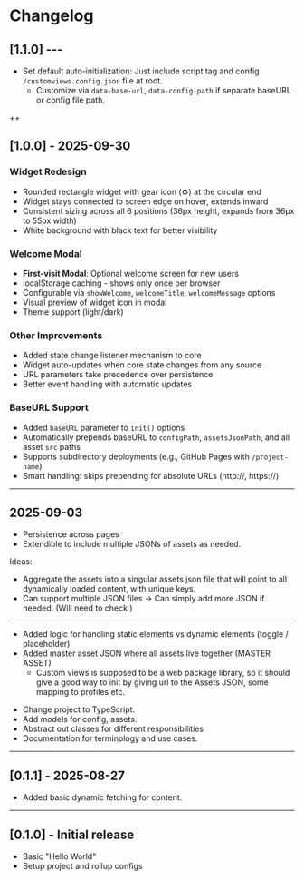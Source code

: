 # Changelog

## [1.1.0] ---

* Set default auto-initialization: Just include script tag and config `/customviews.config.json` file at root.
  * Customize via `data-base-url`, `data-config-path` if separate baseURL or config file path.

++




## [1.0.0] - 2025-09-30

### Widget Redesign
* Rounded rectangle widget with gear icon (⚙) at the circular end
* Widget stays connected to screen edge on hover, extends inward
* Consistent sizing across all 6 positions (36px height, expands from 36px to 55px width)
* White background with black text for better visibility

### Welcome Modal
* **First-visit Modal**: Optional welcome screen for new users
* localStorage caching - shows only once per browser
* Configurable via `showWelcome`, `welcomeTitle`, `welcomeMessage` options
* Visual preview of widget icon in modal
* Theme support (light/dark)

### Other Improvements
* Added state change listener mechanism to core
* Widget auto-updates when core state changes from any source
* URL parameters take precedence over persistence
* Better event handling with automatic updates

### BaseURL Support
* Added `baseURL` parameter to `init()` options
* Automatically prepends baseURL to `configPath`, `assetsJsonPath`, and all asset `src` paths
* Supports subdirectory deployments (e.g., GitHub Pages with `/project-name`)
* Smart handling: skips prepending for absolute URLs (http://, https://)

---

## 2025-09-03


* Persistence across pages
* Extendible to include multiple JSONs of assets as needed.

Ideas:
  * Aggregate the assets into a singular assets json file that will point to all 
  dynamically loaded content, with unique keys.
  * Can support multiple JSON files -> Can simply add more JSON if needed. (Will need to check )


---


* Added logic for handling static elements vs dynamic elements (toggle / placeholder)
* Added master asset JSON where all assets live together (MASTER ASSET)
  * Custom views is supposed to be a web package library, so it should give a good way to init by giving url to the Assets JSON, some mapping to profiles etc.

- Change project to TypeScript.
- Add models for config, assets.
- Abstract out classes for different responsibilities
- Documentation for terminology and use cases.

---

## [0.1.1] - 2025-08-27

- Added basic dynamic fetching for content.


---

## [0.1.0] - Initial release

- Basic "Hello World"
- Setup project and rollup configs